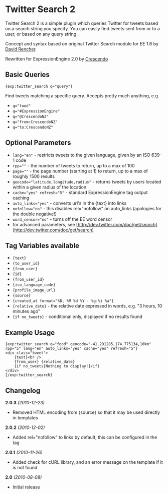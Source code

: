 Twitter Search 2
================

Twitter Search 2 is a simple plugin which queries Twitter for tweets based on a search string
you specify. You can easily find tweets sent from or to a user, or based on any query string.

Concept and syntax based on original Twitter Search module for EE 1.6 by [David Rencher](http://www.lumis.com/).

Rewritten for ExpressionEngine 2.0 by [Crescendo](http://crescendo.net.nz/)

Basic Queries
-------------

	{exp:twitter_search q="query"}

Find tweets matching a specific query. Accepts pretty much anything, e.g.

* `q="food"`
* `q="#ExpressionEngine"`
* `q="@CrescendoNZ"`
* `q="from:CrescendoNZ"`
* `q="to:CrescendoNZ"`

Optional Parameters
-------------------

* `lang="en"` - restricts tweets to the given language, given by an ISO 639-1 code
* `rpp=""` - the number of tweets to return, up to a max of 100
* `page=""` - the page number (starting at 1) to return, up to a max of roughly 1500 results
* `geocode="latitude,longitude,radius"` - returns tweets by users located within a given radius of the location
* `cache="yes" refresh="5"` - standard ExpressionEngine tag output caching
* `auto_links="yes"` - converts url's in the {text} into links
* `nofollow="no"` - this disables rel="nofollow" on auto_links (apologies for the double negative!)
* `word_censor="no"` - turns off the EE word censor
* for advanced parameters, see [http://dev.twitter.com/doc/get/search](http://dev.twitter.com/doc/get/search)

Tag Variables available
-----------------------

* `{text}`
* `{to_user_id}`
* `{from_user}`
* `{id}`
* `{from_user_id}`
* `{iso_language_code}`
* `{profile_image_url}`
* `{source}`
* `{created_at format="%D, %M %d %Y - %g:%i %a"}`
* `{relative_date}` - the relative date expressed in words, e.g. "3 hours, 10 minutes ago"
* `{if no_tweets}` - conditional only, displayed if no results found

Example Usage
-------------

	{exp:twitter_search q="food" geocode="-41.291285,174.775134,10km" rpp="5" lang="en" auto_links="yes" cache="yes" refresh="5"}
	<div class="tweet">
		{text}<br />
		{from_user} {relative_date}
		{if no_tweets}Nothing to display!{/if}
	</div>
	{/exp:twitter_search}

Changelog
---------

**2.0.3** *(2010-12-23)*

* Removed HTML encoding from {source} so that it may be used directly in templates

**2.0.2** *(2010-12-02)*

* Added rel="nofollow" to links by default, this can be configured in the tag

**2.0.1** *(2010-11-26)*

* Added check for cURL library, and an error message on the template if it is not found

**2.0** *(2010-08-08)*

* Initial release
